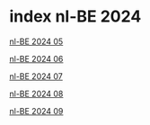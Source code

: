 # index nl-BE 2024

<a href="./05">nl-BE 2024 05</a>

<a href="./06">nl-BE 2024 06</a>

<a href="./07">nl-BE 2024 07</a>

<a href="./08">nl-BE 2024 08</a>

<a href="./09">nl-BE 2024 09</a>
